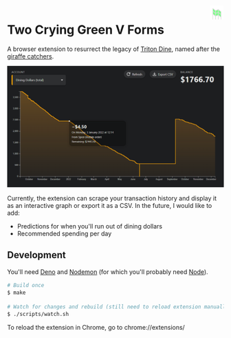<img src="./images/icon.svg" style="float: right; width: 32px;">

# Two Crying Green V Forms

A browser extension to resurrect the legacy of [Triton Dine][triton-dine], named after the [giraffe catchers][giraffe-catchers].

[triton-dine]: https://tritondine.jacksheridan.com/
[giraffe-catchers]: https://stuartcollection.ucsd.edu/artist/irwin.html

![Screenshot of the extension's Dining Dollar analysis page][graph]

[graph]: ./docs/images/scrape-graph.png

Currently, the extension can scrape your transaction history and display it as an interactive graph or export it as a CSV. In the future, I would like to add:

- Predictions for when you'll run out of dining dollars
- Recommended spending per day

## Development

You'll need [Deno][deno] and [Nodemon][nodemon] (for which you'll probably need [Node][node]).

[deno]: https://deno.land/manual/getting_started/installation
[nodemon]: https://www.npmjs.com/package/nodemon#Installation
[node]: https://nodejs.org/en/

```sh
# Build once
$ make

# Watch for changes and rebuild (still need to reload extension manually)
$ ./scripts/watch.sh
```

To reload the extension in Chrome, go to chrome://extensions/
